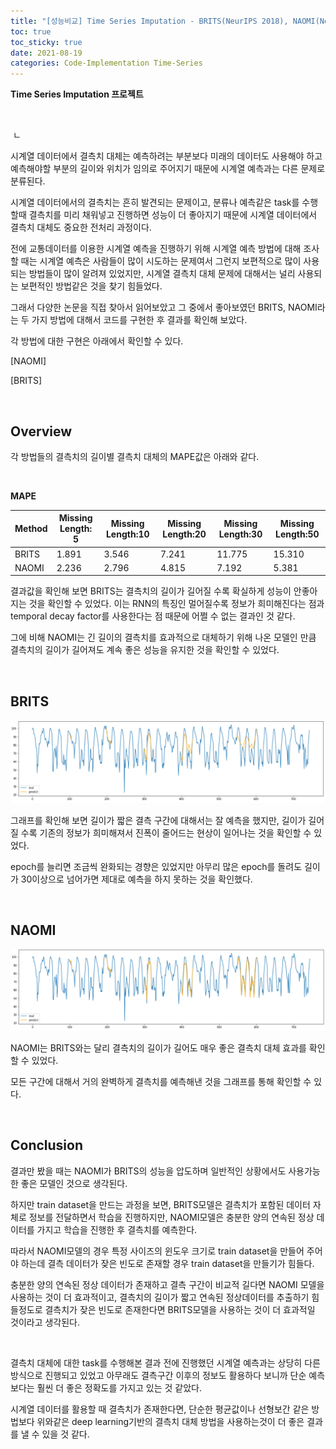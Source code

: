 ```yaml
---
title: "[성능비교] Time Series Imputation - BRITS(NeurIPS 2018), NAOMI(NeurIPS 2019)"
toc: true
toc_sticky: true
date: 2021-08-19
categories: Code-Implementation Time-Series
---
```


**Time Series Imputation 프로젝트**

&nbsp;

&nbsp;ㄴ

시계열 데이터에서 결측치 대체는 예측하려는 부분보다 미래의 데이터도 사용해야 하고 예측해야할 부분의 길이와 위치가 임의로 주어지기 때문에 시계열 예측과는 다른 문제로 분류된다.

시계열 데이터에서의 결측치는 흔히 발견되는 문제이고, 분류나 예측같은 task를 수행할때 결측치를 미리 채워넣고 진행하면 성능이 더 좋아지기 때문에 시계열 데이터에서 결측치 대체도 중요한 전처리 과정이다.

전에 교통데이터를 이용한 시계열 예측을 진행하기 위해 시계열 예측 방법에 대해 조사할 때는 시계열 예측은 사람들이 많이 시도하는 문제여서 그런지 보편적으로 많이 사용되는 방법들이 많이 알려져 있었지만, 시계열 결측치 대체 문제에 대해서는 널리 사용되는 보편적인 방법같은 것을 찾기 힘들었다.

그래서 다양한 논문을 직접 찾아서 읽어보았고 그 중에서 좋아보였던 BRITS, NAOMI라는 두 가지 방법에 대해서 코드를 구현한 후 결과를 확인해 보았다.

각 방법에 대한 구현은 아래에서 확인할 수 있다.

[NAOMI]

[BRITS]

&nbsp;



## Overview

각 방법들의 결측치의 길이별 결측치 대체의 MAPE값은 아래와 같다.

&nbsp;

**MAPE**

| Method | Missing Length: 5 | Missing Length:10 | Missing Length:20 | Missing Length:30 | Missing Length:50 |
| ------ | ----------------- | ----------------- | ----------------- | ----------------- | ----------------- |
| BRITS  | 1.891             | 3.546             | 7.241             | 11.775            | 15.310            |
| NAOMI  | 2.236             | 2.796             | 4.815             | 7.192             | 5.381             |

결과값을 확인해 보면 BRITS는 결측치의 길이가 길어질 수록 확실하게 성능이 안좋아지는 것을 확인할 수 있었다. 이는 RNN의 특징인 멀어질수록 정보가 희미해진다는 점과 temporal decay factor를 사용한다는 점 때문에 어쩔 수 없는 결과인 것 같다.

그에 비해 NAOMI는 긴 길이의 결측치를 효과적으로 대체하기 위해 나온 모델인 만큼 결측치의 길이가 길어져도 계속 좋은 성능을 유지한 것을 확인할 수 있었다.

&nbsp;&nbsp;



## BRITS

![image-20210819111744663](2021-08-19-ci-3.compare.assets/image-20210819111744663.png)

그래프를 확인해 보면 길이가 짧은 결측 구간에 대해서는 잘 예측을 했지만, 길이가 길어질 수록 기존의 정보가 희미해져서 진폭이 줄어드는 현상이 일어나는 것을 확인할 수 있었다.

epoch를 늘리면 조금씩 완화되는 경향은 있었지만 아무리 많은 epoch를 돌려도 길이가 30이상으로 넘어가면 제대로 예측을 하지 못하는 것을 확인했다.

&nbsp;





## NAOMI

![image-20210819144157684](2021-08-19-ci-3.compare.assets/image-20210819144157684.png)

NAOMI는 BRITS와는 달리 결측치의 길이가 길어도 매우 좋은 결측치 대체 효과를 확인할 수 있었다.

모든 구간에 대해서 거의 완벽하게 결측치를 예측해낸 것을 그래프를 통해 확인할 수 있다.

&nbsp;



## Conclusion

결과만 봤을 때는 NAOMI가 BRITS의 성능을 압도하며 일반적인 상황에서도 사용가능한 좋은 모델인 것으로 생각된다. 

하지만 train dataset을 만드는 과정을 보면, BRITS모델은 결측치가 포함된 데이터 자체로 정보를 전달하면서 학습을 진행하지만, NAOMI모델은 충분한 양의 연속된 정상 데이터를 가지고 학습을 진행한 후 결측치를 예측한다.

따라서 NAOMI모델의 경우 특정 사이즈의 윈도우 크기로 train dataset을 만들어 주어야 하는데 결측 데이터가 잦은 빈도로 존재할 경우 train dataset을 만들기가 힘들다.

충분한 양의 연속된 정상 데이터가 존재하고 결측 구간이 비교적 길다면 NAOMI 모델을 사용하는 것이 더 효과적이고, 결측치의 길이가 짧고 연속된 정상데이터를 추출하기 힘들정도로 결측치가 잦은 빈도로 존재한다면 BRITS모델을 사용하는 것이 더 효과적일 것이라고 생각된다.

&nbsp;

결측치 대체에 대한 task를 수행해본 결과 전에 진행했던 시계열 예측과는 상당히 다른 방식으로 진행되고 있었고 아무래도 결측구간 이후의 정보도 활용하다 보니까 단순 예측보다는 훨씬 더 좋은 정확도를 가지고 있는 것 같았다.

시계열 데이터를 활용할 때 결측치가 존재한다면, 단순한 평균값이나 선형보간 같은 방법보다 위와같은 deep learning기반의 결측치 대체 방법을 사용하는것이 더 좋은 결과를 낼 수 있을 것 같다.